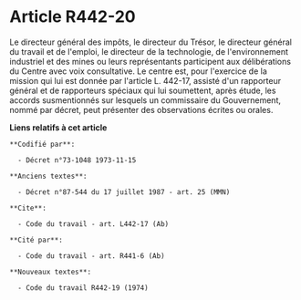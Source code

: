 # Article R442-20

Le directeur général des impôts, le directeur du Trésor, le directeur général du travail et de l'emploi, le directeur de la
technologie, de l'environnement industriel et des mines ou leurs représentants participent aux délibérations du Centre avec
voix consultative. Le centre est, pour l'exercice de la mission qui lui est donnée par l'article L. 442-17, assisté d'un
rapporteur général et de rapporteurs spéciaux qui lui soumettent, après étude, les accords susmentionnés sur lesquels un
commissaire du Gouvernement, nommé par décret, peut présenter des observations écrites ou orales.

**Liens relatifs à cet article**

	**Codifié par**:

	  - Décret n°73-1048 1973-11-15

	**Anciens textes**:

	  - Décret n°87-544 du 17 juillet 1987 - art. 25 (MMN)

	**Cite**:

	  - Code du travail - art. L442-17 (Ab)

	**Cité par**:

	  - Code du travail - art. R441-6 (Ab)

	**Nouveaux textes**:

	  - Code du travail R442-19 (1974)
